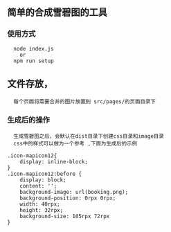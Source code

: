 ## 简单的合成雪碧图的工具

### 使用方式
```
  node index.js
    or
  npm run setup
```
## 文件存放，
```
  每个页面将需要合并的图片放置到 src/pages/的页面目录下  
```

### 生成后的操作
```
  生成雪碧图之后，会默认在dist目录下创建css目录和image目录
  css中的样式可以做为一个参考 ,下面为生成后的示例
```
```
.icon-mapicon12{
    display: inline-block;
}
.icon-mapicon12:before {
    display: block;
    content: '';
    background-image: url(booking.png);
    background-position: 0rpx 0rpx;
    width: 40rpx;
    height: 32rpx;
    background-size: 105rpx 72rpx
}
```